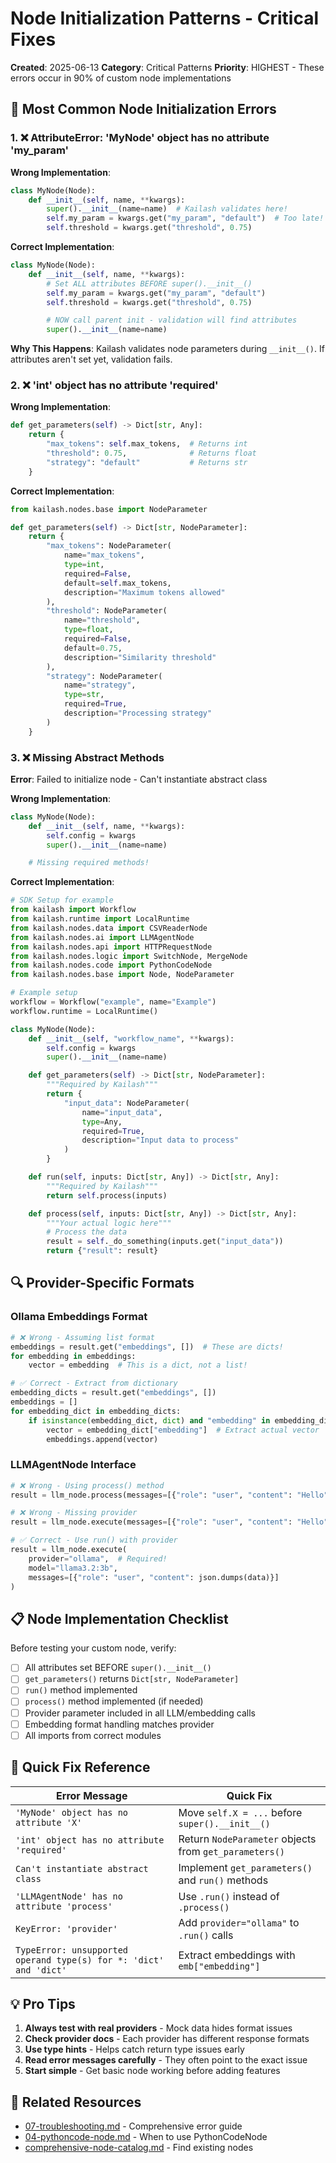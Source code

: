 # Node Initialization Patterns - Critical Fixes

**Created**: 2025-06-13
**Category**: Critical Patterns
**Priority**: HIGHEST - These errors occur in 90% of custom node implementations

## 🚨 Most Common Node Initialization Errors

### 1. ❌ AttributeError: 'MyNode' object has no attribute 'my_param'

**Wrong Implementation**:
```python
class MyNode(Node):
    def __init__(self, name, **kwargs):
        super().__init__(name=name)  # Kailash validates here!
        self.my_param = kwargs.get("my_param", "default")  # Too late!
        self.threshold = kwargs.get("threshold", 0.75)

```

**Correct Implementation**:
```python
class MyNode(Node):
    def __init__(self, name, **kwargs):
        # Set ALL attributes BEFORE super().__init__()
        self.my_param = kwargs.get("my_param", "default")
        self.threshold = kwargs.get("threshold", 0.75)

        # NOW call parent init - validation will find attributes
        super().__init__(name=name)

```

**Why This Happens**: Kailash validates node parameters during `__init__()`. If attributes aren't set yet, validation fails.

### 2. ❌ 'int' object has no attribute 'required'

**Wrong Implementation**:
```python
def get_parameters(self) -> Dict[str, Any]:
    return {
        "max_tokens": self.max_tokens,  # Returns int
        "threshold": 0.75,              # Returns float
        "strategy": "default"           # Returns str
    }

```

**Correct Implementation**:
```python
from kailash.nodes.base import NodeParameter

def get_parameters(self) -> Dict[str, NodeParameter]:
    return {
        "max_tokens": NodeParameter(
            name="max_tokens",
            type=int,
            required=False,
            default=self.max_tokens,
            description="Maximum tokens allowed"
        ),
        "threshold": NodeParameter(
            name="threshold",
            type=float,
            required=False,
            default=0.75,
            description="Similarity threshold"
        ),
        "strategy": NodeParameter(
            name="strategy",
            type=str,
            required=True,
            description="Processing strategy"
        )
    }

```

### 3. ❌ Missing Abstract Methods

**Error**: Failed to initialize node - Can't instantiate abstract class

**Wrong Implementation**:
```python
class MyNode(Node):
    def __init__(self, name, **kwargs):
        self.config = kwargs
        super().__init__(name=name)

    # Missing required methods!

```

**Correct Implementation**:
```python
# SDK Setup for example
from kailash import Workflow
from kailash.runtime import LocalRuntime
from kailash.nodes.data import CSVReaderNode
from kailash.nodes.ai import LLMAgentNode
from kailash.nodes.api import HTTPRequestNode
from kailash.nodes.logic import SwitchNode, MergeNode
from kailash.nodes.code import PythonCodeNode
from kailash.nodes.base import Node, NodeParameter

# Example setup
workflow = Workflow("example", name="Example")
workflow.runtime = LocalRuntime()

class MyNode(Node):
    def __init__(self, "workflow_name", **kwargs):
        self.config = kwargs
        super().__init__(name=name)

    def get_parameters(self) -> Dict[str, NodeParameter]:
        """Required by Kailash"""
        return {
            "input_data": NodeParameter(
                name="input_data",
                type=Any,
                required=True,
                description="Input data to process"
            )
        }

    def run(self, inputs: Dict[str, Any]) -> Dict[str, Any]:
        """Required by Kailash"""
        return self.process(inputs)

    def process(self, inputs: Dict[str, Any]) -> Dict[str, Any]:
        """Your actual logic here"""
        # Process the data
        result = self._do_something(inputs.get("input_data"))
        return {"result": result}

```

## 🔍 Provider-Specific Formats

### Ollama Embeddings Format
```python
# ❌ Wrong - Assuming list format
embeddings = result.get("embeddings", [])  # These are dicts!
for embedding in embeddings:
    vector = embedding  # This is a dict, not a list!

# ✅ Correct - Extract from dictionary
embedding_dicts = result.get("embeddings", [])
embeddings = []
for embedding_dict in embedding_dicts:
    if isinstance(embedding_dict, dict) and "embedding" in embedding_dict:
        vector = embedding_dict["embedding"]  # Extract actual vector
        embeddings.append(vector)

```

### LLMAgentNode Interface
```python
# ❌ Wrong - Using process() method
result = llm_node.process(messages=[{"role": "user", "content": "Hello"}])

# ❌ Wrong - Missing provider
result = llm_node.execute(messages=[{"role": "user", "content": "Hello"}])

# ✅ Correct - Use run() with provider
result = llm_node.execute(
    provider="ollama",  # Required!
    model="llama3.2:3b",
    messages=[{"role": "user", "content": json.dumps(data)}]
)

```

## 📋 Node Implementation Checklist

Before testing your custom node, verify:

- [ ] All attributes set BEFORE `super().__init__()`
- [ ] `get_parameters()` returns `Dict[str, NodeParameter]`
- [ ] `run()` method implemented
- [ ] `process()` method implemented (if needed)
- [ ] Provider parameter included in all LLM/embedding calls
- [ ] Embedding format handling matches provider
- [ ] All imports from correct modules

## 🚀 Quick Fix Reference

| Error Message | Quick Fix |
|--------------|-----------|
| `'MyNode' object has no attribute 'X'` | Move `self.X = ...` before `super().__init__()` |
| `'int' object has no attribute 'required'` | Return `NodeParameter` objects from `get_parameters()` |
| `Can't instantiate abstract class` | Implement `get_parameters()` and `run()` methods |
| `'LLMAgentNode' has no attribute 'process'` | Use `.run()` instead of `.process()` |
| `KeyError: 'provider'` | Add `provider="ollama"` to `.run()` calls |
| `TypeError: unsupported operand type(s) for *: 'dict' and 'dict'` | Extract embeddings with `emb["embedding"]` |

## 💡 Pro Tips

1. **Always test with real providers** - Mock data hides format issues
2. **Check provider docs** - Each provider has different response formats
3. **Use type hints** - Helps catch return type issues early
4. **Read error messages carefully** - They often point to the exact issue
5. **Start simple** - Get basic node working before adding features

## 🔗 Related Resources

- [07-troubleshooting.md](../../developer/07-troubleshooting.md) - Comprehensive error guide
- [04-pythoncode-node.md](../../developer/04-pythoncode-node.md) - When to use PythonCodeNode
- [comprehensive-node-catalog.md](../../nodes/comprehensive-node-catalog.md) - Find existing nodes
